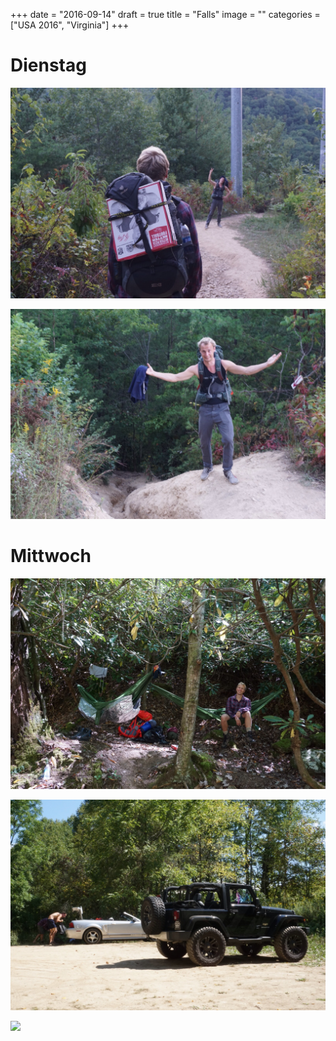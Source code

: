 +++
date = "2016-09-14"
draft = true
title = "Falls"
image = ""
categories = ["USA 2016", "Virginia"]
+++

# Dienstag

![Verpflegung Pizza](/images/2016-09-13_Verpflegung-Pizza.jpg)

![Difficulty Falls](/images/2016-09-13_Difficulty-Falls.jpg)

# Mittwoch

![Campsite](/images/2016-09-14_Campsite.jpg)

![Convertible vs Jeep](/images/2016-09-14_Convertible-Vs-Jeep.jpg)

![](/images/2016-09-14_.jpg)
